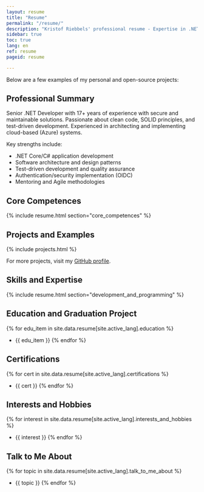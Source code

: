 ```yaml
---
layout: resume
title: "Resume"
permalink: "/resume/"
description: "Kristof Riebbels' professional resume - Expertise in .NET development, software architecture, and secure coding practices."
sidebar: true
toc: true
lang: en
ref: resume
pageid: resume

---
```


Below are a few examples of my personal and open-source projects:


## Professional Summary

Senior .NET Developer with 17+ years of experience with secure and maintainable solutions. Passionate about clean code, SOLID principles, and test-driven development. Experienced in architecting and implementing cloud-based (Azure) systems.

Key strengths include:
- .NET Core/C# application development
- Software architecture and design patterns
- Test-driven development and quality assurance
- Authentication/security implementation (OIDC)
- Mentoring and Agile methodologies

## Core Competences
{% include resume.html section="core_competences" %}

## Projects and Examples

{% include projects.html  %}

For more projects, visit my [GitHub profile](https://github.com/kriebb).

## Skills and Expertise
{% include resume.html section="development_and_programming" %}

## Education and Graduation Project
{% for edu_item in site.data.resume[site.active_lang].education %}
- {{ edu_item }}
{% endfor %}

## Certifications
{% for cert in site.data.resume[site.active_lang].certifications %}
- {{ cert }}
{% endfor %}

## Interests and Hobbies
{% for interest in site.data.resume[site.active_lang].interests_and_hobbies %}
- {{ interest }}
{% endfor %}

## Talk to Me About
{% for topic in site.data.resume[site.active_lang].talk_to_me_about %}
- {{ topic }}
{% endfor %}
